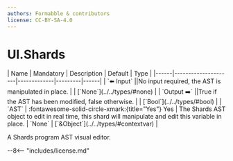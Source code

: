 ```yaml
---
authors: Formabble & contributors
license: CC-BY-SA-4.0
---
```



# UI.Shards

<div class="sh-parameters" markdown="1">
| Name | Mandatory | Description | Default | Type |
|------|---------------------|-------------|---------|------|
| `⬅️ Input` ||No input required, the AST is manipulated in place. | | [`None`](../../types/#none) |
| `Output ➡️` ||True if the AST has been modified, false otherwise. | | [`Bool`](../../types/#bool) |
| `AST` | :fontawesome-solid-circle-xmark:{title="Yes"} Yes  | The Shards AST object to edit in real time, this shard will manipulate and edit this variable in place. | `None` | [`&Object`](../../types/#contextvar) |

</div>

A Shards program AST visual editor.

--8<-- "includes/license.md"

